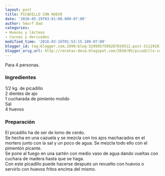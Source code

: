 ```yaml
---
layout: post
title: PICADILLO CON HUEVO
date: '2010-05-29T03:01:00.000-07:00'
author: Smurf Dad
categories:
- Huevos y lácteos
- Carnes y derivados
modified_time: '2016-03-16T01:53:15.189-07:00'
blogger_id: tag:blogger.com,1999:blog-5299957599287034512.post-5112918194034765080
blogger_orig_url: http://recetas-desa.blogspot.com/2010/05/picadillo-con-huevo.html
---
```


Para 4 personas.<br /><h3>Ingredientes</h3>1/2 kg. de picadillo<br />2 dientes de ajo<br />1 cucharada de pimiento molido<br />Sal<br />4 huevos<br /><h3>Preparación</h3>El picadillo ha de ser de lomo de cerdo.<br />Se hecha en una cazuela y se mezcla con los ajos machacados en el mortero junto con la sal y un poco de agua. Se mezcla todo ello con el pimentón picante.<br />Se pone al fuego en una sartén con medio vaso de agua dando vueltas con cuchara de madera hasta que se haga.<br />Con este picadillo puede hacerse después un revuelto con huevos o servirlo con huevos fritos encima del mismo.